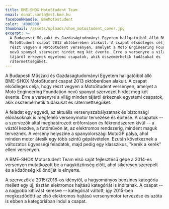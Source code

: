 ```yaml
---
title: BME-SHOX MotoStudent Team
email: donat.santa@mst.bme.hu
facebookHandle: BmeMotostudent
color: '#000000'
thumbnail: /assets/uploads/shox_motostudent_cover.jpg
excerpt: >-
  A Budapesti Műszaki és Gazdaságtudományi Egyetem hallgatóiból álló BME-SHOX
  MotoStudent csapat 2013 októberében alakult. A csapat elsődleges célja, hogy
  részt vegyen a MotoStudent versenyen, amelyet a Moto Engineering Foundation
  nevű spanyol szervezet hirdet meg két évente. Erre a versenyre a világ minden
  tájáról érkeznek egyetemi csapatok, akik összemérhetik tudásukat és
  rátermettségüket.
---
```


A Budapesti Műszaki és Gazdaságtudományi Egyetem hallgatóiból álló BME-SHOX
MotoStudent csapat 2013 októberében alakult. A csapat elsődleges célja, hogy
részt vegyen a MotoStudent versenyen, amelyet a Moto Engineering Foundation nevű
spanyol szervezet hirdet meg két évente. Erre a versenyre a világ minden tájáról
érkeznek egyetemi csapatok, akik összemérhetik tudásukat és rátermettségüket.

A feladat egy egyedi, az aktuális versenyszabályzatnak és biztonsági
előírásoknak is megfelelő versenymotor tervezése és építése. A csapatok -- a
szervezők által meghatározott erőforráson és fékrendszeren kívül -- a váztól
kezdve, a futóművön át, az elektromos rendszerig, mindent maguk terveznek. A
verseny helyszíne a spanyolországi MotoGP pálya, ahol minden motor átesik egy
több szintű gépátvételen. Ezután következnek a változatos ügyességi feladatok,
majd pedig egy klasszikus, "kerék a kerék" elleni versenyen.

A BME-SHOX Motostudent Team első saját fejlesztésű gépe a 2014-es versenyen
mutatkozott be a nagyközönség előtt, ahol sikeresen szerepelt és a közönség
különdíját is elnyerte.

A szervezők a 2015/2016-os idénytől, a hagyományos benzines kategória mellett
egy új, tisztán elektromos hajtású kategóriát is indítanak. A csapat -- a
nagyobb kihívást keresve -- kategóriát váltott, így 2015-ben megkezdődött az
első elektromos hajtású versenymotor tervezése és azóta is ebben a kategóriában
indul a csapat.
